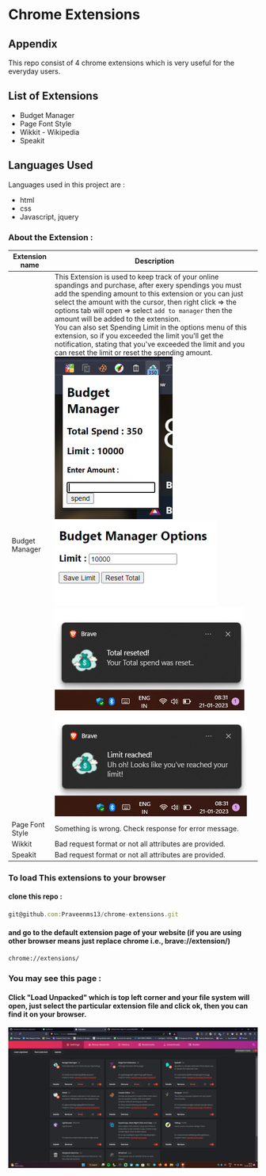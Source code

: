 # Chrome Extensions


## Appendix

This repo consist of 4 chrome extensions which is very useful for the everyday users.
## List of Extensions
- Budget Manager
- Page Font Style
- Wikkit - Wikipedia
- Speakit

## Languages Used

Languages used in this project are :

- html
- css
- Javascript, jquery

### About the Extension : 

| Extension name | Description |
| ------ | ------ |
| Budget Manager | This Extension is used to keep track of your online spandings and purchase, after exery spendings you must add the spending amount to this extension or you can just select the amount with the cursor, then right click => the options tab will open => select `add to manager` then the amount will be added to the extension.<br> You can also set Spending Limit in the options menu of this extension, so if you exceeded the limit you'll get the notification, stating that you've exceeded the limit and you can reset the limit or reset the spending amount.![App Screenshot](images/bm1.png) ![App Screenshot](images/bm2.png) ![App Screenshot](images/bm3.png) ![App Screenshot](images/bm4.png) |
| Page Font Style | Something is wrong. Check response for error message. |
| Wikkit | Bad request format or not all attributes are provided. |
| Speakit | Bad request format or not all attributes are provided. |


### To load This extensions to your browser
#### clone this repo : 

```javascript
git@github.com:Praveenms13/chrome-extensions.git
```

#### and go to the default extension page of your website (if you are using other browser means just replace chrome i.e., brave://extension/)
```
chrome://extensions/
```

### You may see this page : 
#### Click "Load Unpacked" which is top left corner and your file system will open, just select the particular extension file and click ok, then you can find it on your browser.

![App Screenshot](images/page.png)


